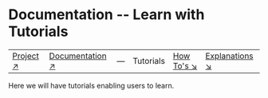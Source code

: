 # Documentation -- Learn with Tutorials

|||||||
|---|---|---|---|---|---|
|[Project ↗](../README.md)|[Documentation ↗](index.md)|&mdash;|Tutorials|[How To's ↘](howtos.md)|[Explanations ↘](explanations.md)|[References ↘](ref/index.md)|

Here we will have tutorials enabling users to learn.
